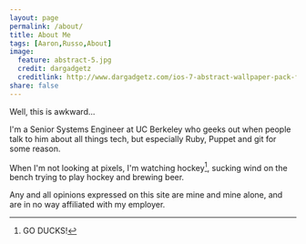 ```yaml
---
layout: page
permalink: /about/
title: About Me
tags: [Aaron,Russo,About]
image:
  feature: abstract-5.jpg
  credit: dargadgetz
  creditlink: http://www.dargadgetz.com/ios-7-abstract-wallpaper-pack-for-iphone-5-and-ipod-touch-retina/
share: false
---
```


Well, this is awkward...

I'm a Senior Systems Engineer at UC Berkeley who geeks out when people talk to him about all things tech, but especially Ruby, Puppet and git for some reason.

When I'm not looking at pixels, I'm watching hockey[^1], sucking wind on the bench trying to play hockey and brewing beer.

Any and all opinions expressed on this site are mine and mine alone, and are in no way affiliated with my employer.

[^1]: GO DUCKS!
